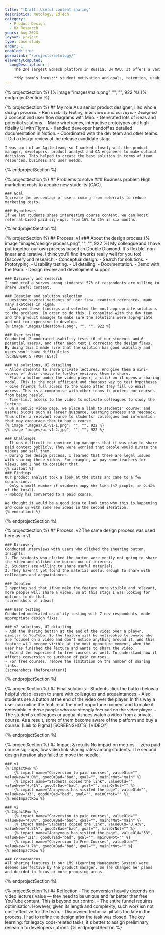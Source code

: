 ```yaml
---
title: "[Draft] Useful content sharing"
description: Netology, EdTech
category:
  - Product Design
  - UX Research
years: Aug 2023
layout: project
type: case-study
order: 1
enabled: true
permalink: "/projects/netology/"
eleventyComputed:
  LongDescription: |
    The 2nd largest EdTech platform in Russia, 3M MAU. It offers a variety of online IT courses from 4 months to 2 years long.

    **My team's focus:** student motivation and goals, retention, usability, LMS (Learning Management System), completing homeworks, number of active days, COR, NPS, reducing churn.
---
```


{% projectSection %}
	{% image "images/main.png", "", "", 922 %}
{% endprojectSection %}

{% projectSection %}
	## My role
	As a senior product designer, I led whole design process:
	- Ran usability testing, interviews and surveys.
	- Designed a concept and user flow diagrams with Miro.
	- Generated lots of ideas and potential solutions.
	- Made wireframes, interactive prototypes and high-fidelity UI with Figma.
	- Handled developer handoff as detailed documentation in Notion.
	- Coordinated with the dev team and other teams.
	- Did a design review at the release candidate stage.

	I was part of an Agile team, so I worked closely with the product manager, developers, product analyst and QA engineers to make optimal decisions. This helped to create the best solution in terms of team resources, business and user needs.
{% endprojectSection %}

{% projectSection %}
	## Problems to solve
	### Business problem
	High marketing costs to acquire new students (CAC).

	### Goal
	Increase the percentage of users coming from referrals to reduce marketing costs. 

	### Hypotheses
	If we let students share interesting course content, we can boost referral-based paid sign-ups: from 16% to 25% in six months.
{% endprojectSection %}

{% projectSection %}
	## Process: v1
	### About the design process
	{% image "images/design-process.png", "", "", 922 %}
	My colleague and I have put together our own process based on Double Diamond. It's flexible, non-linear and iterative. I think you'll find it works really well for you too!
	- Discovery and research.
	- Conceptual design.
	- Search for solutions.
	- Prototyping.
	- Usability testing.
	- UI detailing.
	- Documentation.
	- Demo with the team.
	- Design review and development support.

	### Discovery and research
	I conducted a survey among students: 57% of respondents are willing to share useful content.

	### Ideation and solution selection
	- Designed several variants of user flow, examined references, made many sketches in Figma.
	- Analysed these findings and selected the most appropriate solutions to the problems. In order to do this, I consulted with the dev team and the product manager to make sure the solutions were appropriate and not too expensive to develop.
	{% image "images/ideation-1.png", "", "", 922 %}

	### User testing
	Conducted 12 moderated usability tests (6 of our students and 6 potential users), and after each test I corrected the design flaws. 
	By doing this I made sure that the solution has good usability and users won't have difficulties.
	[SCREENSHOTS FROM TESTS]

	### v1 solutions, UI detailing
	- Allow students to share private lectures. And give them a mini-course of their choice to further motivate them to share.
	- Place a button under the video player, a click on it opens a sharing modal. This is the most efficient and cheapest way to test hypotheses.
	- Give friends full access to the video after they fill up email adress. This is a compromise with other teams to protect our courses from being resold.
	- Time-limit access to the video to motivate colleagues to study the lecture.
	- On a public video page, we place a link to students' course, and useful blocks such as career guidance, learning process and feedback. Thus offer a relevant course to students' colleagues and information that may encourage them to buy a course.
	{% image "images/ui-v1-1.png", "", "", 922 %}
	{% image "images/ui-v1-2.jpg", "", "", 922 %}

	### Challenges
	- It was difficult to convince top managers that it was okay to share paid content publicly. They were worried that people would pirate the videos and sell them.
	- During the design process, I learned that there are legal issues with sharing these videos. For example, we pay some teachers for views, and I had to consider that.
	{% callout %}
	### Findings
	Our product analyst took a look at the stats and came to a few conclusions:
	- Only a small number of students copy the link (47 people, or 0.42% of the total).
	- Nobody has converted to a paid course.

	We thought it would be a good idea to look into why this is happening and come up with some new ideas in the second iteration.
	{% endcallout %}
{% endprojectSection %}

{% projectSection %}
	## Process: v2
	The same design process was used here as in v1.
	
	### Discovery
	Conducted interviews with users who clicked the shearing button. Insights:
	1. The students who clicked the button were mostly not going to share the video and clicked the button out of interest.
	2. Students are willing to share useful materials.
	3. They haven't yet found the material useful enough to share with colleagues and acquaintances. 

	### Ideation
	I hypothesised that if we make the feature more visible and relevant, more people will share a video. So at this stage I was looking for options to do that.
	[screenshots of ideas]

	### User testing
	Conducted moderated usability testing with 7 new respondents, made appropriate design fixes.

	### v2 solutions, UI detailing
	- Add the sharing button at the end of the video over a player, similar to YouTube. So the feature will be noticeable to people who are focused on a video and don't notice anything around it. And this feature will become visible at the most opportune moment, when the user has finished the lecture and wants to share the video.
	- Extend the experiment to free courses as well. To understand how it affects conversion to purchase of paid courses.
	- For free courses, remove the limitation on the number of sharing links.
	[screenshots (before/after)]
{% endprojectSection %}

{% projectSection %}
	## Final solutions
	- Students click the button below a helpful video lesson to share with colleagues and acquaintances.
	- Also students see a button at the end of the video over the player.  In this way a user can notice the feature at the most opportune moment and to make it noticeable to those people who are strongly focused on the video player.
	- The student's colleagues or acquaintances watch a video from a private course. As a result, some of them become aware of the platform and buy a course.
	[Link to Figma]
	[SCREENSHOTS]
	[VIDEO?]

{% endprojectSection %}


{% projectSection %}
	## Impact & results
	No impact on metrics — zero paid course sign-ups, low video link sharing rates among students. The second design iteration also failed to move the needle.

	### v1
	{% ImpactRow %}
		{% impact name="Conversion to paid courses", valueOld="", valueNew="0.0%", goodOrBad="bad", goal="", mainOrNot="main" %}
		{% impact name="Students copied the link", valueOld="", valueNew="0.42%", goodOrBad="bad", goal="", mainOrNot="" %}
		{% impact name="Anonymous has visited the page", valueOld="", valueNew="33", goodOrBad="bad", goal="", mainOrNot="" %}
	{% endImpactRow %}	

	### v2
	{% ImpactRow %}
		{% impact name="Conversion to paid courses", valueOld="", valueNew="0.0%", goodOrBad="bad", goal="", mainOrNot="main" %}
		{% impact name="Students copied the link", valueOld="0.42%", valueNew="0.51%", goodOrBad="bad", goal="", mainOrNot="" %}
		{% impact name="Anonymous has visited the page", valueOld="33", valueNew="121", goodOrBad="bad", goal="", mainOrNot="" %}
		{% impact name="Conversion to Free Courses", valueOld="", valueNew="3.7%", goodOrBad="bad", goal="", mainOrNot="" %}
	{% endImpactRow %}

	### Consequences
	All sharing features in our LMS (Learning Management System) were deemed ineffective by the product manager. So she changed her plans and decided to focus on more promising areas.
{% endprojectSection %}


{% projectSection %}
	## Reflection
	- The conversion heavily depends on video lectures value — they need to be unique and far better than free YouTube content. This is beyond our control.
	- The entire funnel requires optimisation. However, given its length and complexity, such work isn not cost-effective for the team.
	- Discovered technical pitfalls too late in the process. I had to refine the design after the task was closed. The key learning: for legacy code-related tasks, it's better to assign preliminary research to developers upfront.
{% endprojectSection %}